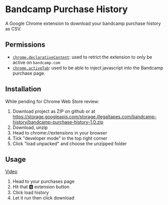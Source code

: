 # Bandcamp Purchase History

A Google Chrome extension to download your bandcamp purchase history as CSV.

## Permissions

* [`chrome.declarativeContent`](https://developer.chrome.com/extensions/declarativeContent):
used to retrict the extension to only be active on `bandcamp.com`  
* [`chrome.activeTab`](https://developer.chrome.com/extensions/activeTab):
used to be able to inject javascript into the Bandcamp purchase page.

## Installation

While pending for Chrome Web Store review:
1. Download project as ZIP on github or at
   https://storage.googleapis.com/storage.illegaltapes.com/bandcamp-history/bandcamp-purchase-history-1.0.zip
1. Download, unzip
1. Head to chrome://extensions in your browser
1. Tick "developer mode" in the top right corner
1. Click "load unpacked" and choose the unzipped folder

## Usage

[Video](https://twitter.com/rxdazn/status/1237574179911655426)

1. Head to your purchases page
2. Hit that 🅱️  extension button
3. Click load history
4. Let it run then click download
